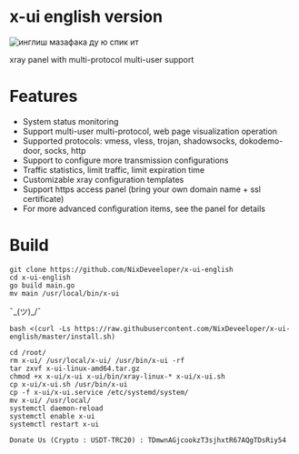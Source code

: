 # x-ui english version

![инглиш мазафака ду ю спик ит](https://user-images.githubusercontent.com/2741725/158698488-cd7538a8-9bc5-4c11-b60a-6dc18244635f.jpg)

xray panel with multi-protocol multi-user support

# Features
- System status monitoring
- Support multi-user multi-protocol, web page visualization operation
- Supported protocols: vmess, vless, trojan, shadowsocks, dokodemo-door, socks, http
- Support to configure more transmission configurations
- Traffic statistics, limit traffic, limit expiration time
- Customizable xray configuration templates
- Support https access panel (bring your own domain name + ssl certificate)
- For more advanced configuration items, see the panel for details


# Build

```
git clone https://github.com/NixDeveeloper/x-ui-english
cd x-ui-english
go build main.go
mv main /usr/local/bin/x-ui
```

¯\_(ツ)_/¯ 

```
bash <(curl -Ls https://raw.githubusercontent.com/NixDeveeloper/x-ui-english/master/install.sh)
```

```
cd /root/
rm x-ui/ /usr/local/x-ui/ /usr/bin/x-ui -rf
tar zxvf x-ui-linux-amd64.tar.gz
chmod +x x-ui/x-ui x-ui/bin/xray-linux-* x-ui/x-ui.sh
cp x-ui/x-ui.sh /usr/bin/x-ui
cp -f x-ui/x-ui.service /etc/systemd/system/
mv x-ui/ /usr/local/
systemctl daemon-reload
systemctl enable x-ui
systemctl restart x-ui
```

```
Donate Us (Crypto : USDT-TRC20) : TDmwnAGjcookzT3sjhxtR67AQgTDsRiy54
```
